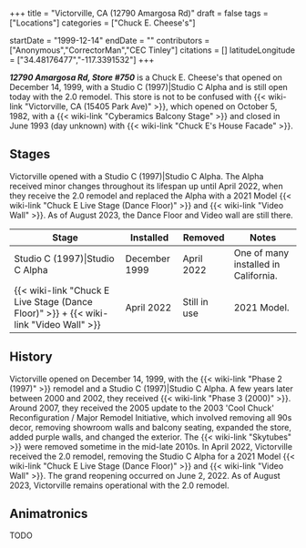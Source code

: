 +++
title = "Victorville, CA (12790 Amargosa Rd)"
draft = false
tags = ["Locations"]
categories = ["Chuck E. Cheese's"]


startDate = "1999-12-14"
endDate = ""
contributors = ["Anonymous","CorrectorMan","CEC Tinley"]
citations = []
latitudeLongitude = ["34.48176477","-117.3391532"]
+++

***12790 Amargosa Rd, Store #750*** is a Chuck E. Cheese's that opened on December 14, 1999, with a Studio C (1997)|Studio C Alpha and is still open today with the 2.0 remodel. This store is not to be confused with {{< wiki-link "Victorville, CA (15405 Park Ave)" >}}, which opened on October 5, 1982, with a {{< wiki-link "Cyberamics Balcony Stage" >}} and closed in June 1993 (day unknown) with {{< wiki-link "Chuck E's House Facade" >}}.

## Stages

Victorville opened with a Studio C (1997)|Studio C Alpha. The Alpha received minor changes throughout its lifespan up until April 2022, when they receive the 2.0 remodel and replaced the Alpha with a 2021 Model {{< wiki-link "Chuck E Live Stage (Dance Floor)" >}} and {{< wiki-link "Video Wall" >}}. As of August 2023, the Dance Floor and Video wall are still there.

| Stage                                                                                             | Installed     | Removed      | Notes                                |
|---------------------------------------------------------------------------------------------------|---------------|--------------|--------------------------------------|
| Studio C (1997)\|Studio C Alpha                                                                   | December 1999 | April 2022   | One of many installed in California. |
| {{< wiki-link "Chuck E Live Stage (Dance Floor)" >}} + {{< wiki-link "Video Wall" >}} | April 2022    | Still in use | 2021 Model.                          |

## History

Victorville opened on December 14, 1999, with the {{< wiki-link "Phase 2 (1997)" >}} remodel and a Studio C (1997)|Studio C Alpha. A few years later between 2000 and 2002, they received {{< wiki-link "Phase 3 (2000)" >}}. Around 2007, they received the 2005 update to the 2003 'Cool Chuck' Reconfiguration / Major Remodel Initiative, which involved removing all 90s decor, removing showroom walls and balcony seating, expanded the store, added purple walls, and changed the exterior. The {{< wiki-link "Skytubes" >}} were removed sometime in the mid-late 2010s. In April 2022, Victorville received the 2.0 remodel, removing the Studio C Alpha for a 2021 Model {{< wiki-link "Chuck E Live Stage (Dance Floor)" >}} and {{< wiki-link "Video Wall" >}}. The grand reopening occurred on June 2, 2022. As of August 2023, Victorville remains operational with the 2.0 remodel.

## Animatronics

TODO
